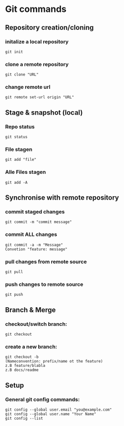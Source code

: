 # Git commands 

## Repository creation/cloning
### initalize a local repository
`git init`
### clone a remote repository
`git clone "URL"`
### change remote url
`git remote set-url origin "URL"`

## Stage & snapshot (local)
### Repo status
`git status`
### File stagen
`git add "file"`
### Alle Files stagen
`git add -A`

## Synchronise with remote repository
### commit staged changes
`git commit -m "commit message"`
### commit ALL changes
```
git commit -a -m "Message"
Convetion "feature: message"
```
### pull changes from remote source
`git pull`
### push changes to remote source
`git push `

## Branch & Merge
### checkout/switch branch:
`git checkout`
### create a new branch:
```
git checkout -b
(Nameconvention: prefix/name ot the feature)
z.B feature/blabla
z.B docs/readme
```

## Setup
### General git config commands:
`git config --global user.email "you@example.com"`<br>
`git config --global user.name "Your Name"`<br>
`git config --list`


